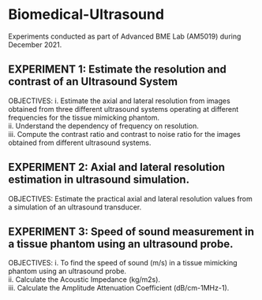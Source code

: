 # Biomedical-Ultrasound

Experiments conducted as part of Advanced BME Lab (AM5019) during December 2021.

## EXPERIMENT 1: Estimate the resolution and contrast of an Ultrasound System
OBJECTIVES:
i. Estimate the axial and lateral resolution from images obtained from three different ultrasound systems operating at different frequencies for the tissue mimicking phantom. <br/>
ii. Understand the dependency of frequency on resolution. <br/>
iii. Compute the contrast ratio and contrast to noise ratio for the images obtained from different ultrasound systems.<br/>

## EXPERIMENT 2: Axial and lateral resolution estimation in ultrasound simulation.
OBJECTIVES: Estimate the practical axial and lateral resolution values from a simulation of an ultrasound transducer. <br/>

## EXPERIMENT 3: Speed of sound measurement in a tissue phantom using an ultrasound probe.
OBJECTIVES:
i. To find the speed of sound (m/s) in a tissue mimicking phantom using an ultrasound probe. <br/>
ii. Calculate the Acoustic Impedance (kg/m2s). <br/>
iii. Calculate the Amplitude Attenuation Coefficient (dB/cm-1MHz-1). <br/>

